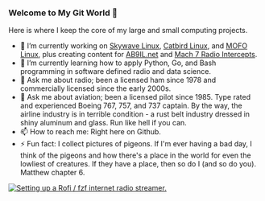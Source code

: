 ### Welcome to My Git World 👋

Here is where I keep the core of my large and small computing projects.


- 🔭 I’m currently working on [Skywave Linux], [Catbird Linux], and [MOFO Linux], plus creating content for [AB9IL.net] and [Mach 7 Radio Intercepts].
- 🌱 I’m currently learning how to apply Python, Go, and Bash programming in software defined radio and data science.
- 💬 Ask me about radio; been a licensed ham since 1978 and commercially licensed since the early 2000s.
- 💬 Ask me about aviation; been a licensed pilot since 1985.  Type rated and experienced Boeing 767, 757, and 737 captain.  By the way, the airline industry is in terrible condition - a rust belt industry dressed in shiny aluminum and glass.  Run like hell if you can.
- 📫 How to reach me: Right here on Github.
- ⚡ Fun fact: I collect pictures of pigeons.  If I'm ever having a bad day, I think of the pigeons and how there's a place in the world for even the lowliest of creatures.  If they have a place, then so do I (and so do you).  Matthew chapter 6.

[![Setting up a Rofi / fzf internet radio streamer.](doc/screenshot_youtube_1.png)](https://youtu.be/watch?v=euHLtJu9W6Y "Setting up a Rofi / fzf internet radio streamer.")

<!--
**AB9IL/AB9IL** is a ✨ _special_ ✨ repository because its `README.md` (this file) appears on your GitHub profile.

Here are some ideas to get you started:

- 🔭 I’m currently working on ...
- 🌱 I’m currently learning ...
- 👯 I’m looking to collaborate on ...
- 🤔 I’m looking for help with ...
- 💬 Ask me about ...
- 📫 How to reach me: ...
- 😄 Pronouns: ...
- ⚡ Fun fact: ...
-->

<br />
<br />

[AB9IL.net]: https://www.ab9il.net
[Mach 7 Radio Intercepts]: https://youtube.com/user/AB9IL
[Skywave Linux]: https://skywavelinux.com
[Catbird Linux]: https://catbirdlinux.com
[MOFO Linux]: https://mofolinux.com

